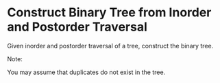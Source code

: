 # Construct Binary Tree from Inorder and Postorder Traversal 

Given inorder and postorder traversal of a tree, construct the binary tree.

Note:

You may assume that duplicates do not exist in the tree.
